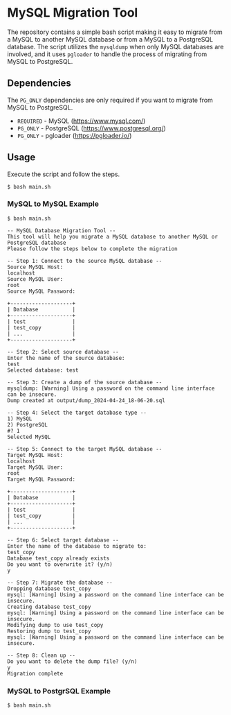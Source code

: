 # MySQL Migration Tool
The repository contains a simple bash script making it easy to migrate from a MySQL to another MySQL database or from a MySQL to a PostgreSQL database. The script utilizes the `mysqldump` when only MySQL databases are involved, and it uses `pgloader` to handle the process of migrating from MySQL to PostgreSQL.

## Dependencies
The `PG_ONLY` dependencies are only required if you want to migrate from MySQL to PostgreSQL.
* `REQUIRED` - MySQL (https://www.mysql.com/)
* `PG_ONLY` - PostgreSQL (https://www.postgresql.org/)
* `PG_ONLY` - pgloader (https://pgloader.io/)

## Usage
Execute the script and follow the steps.
```
$ bash main.sh
```

### MySQL to MySQL Example
```
$ bash main.sh

-- MySQL Database Migration Tool --
This tool will help you migrate a MySQL database to another MySQL or PostgreSQL database
Please follow the steps below to complete the migration

-- Step 1: Connect to the source MySQL database --
Source MySQL Host:
localhost
Source MySQL User:
root
Source MySQL Password:

+--------------------+
| Database           |
+--------------------+
| test               |
| test_copy          |
| ...                |
+--------------------+

-- Step 2: Select source database --
Enter the name of the source database:
test
Selected database: test

-- Step 3: Create a dump of the source database --
mysqldump: [Warning] Using a password on the command line interface can be insecure.
Dump created at output/dump_2024-04-24_18-06-20.sql

-- Step 4: Select the target database type --
1) MySQL
2) PostgreSQL
#? 1
Selected MySQL

-- Step 5: Connect to the target MySQL database --
Target MySQL Host:
localhost
Target MySQL User:
root
Target MySQL Password:

+--------------------+
| Database           |
+--------------------+
| test               |
| test_copy          |
| ...                |
+--------------------+

-- Step 6: Select target database --
Enter the name of the database to migrate to:
test_copy
Database test_copy already exists
Do you want to overwrite it? (y/n)
y

-- Step 7: Migrate the database --
Dropping database test_copy
mysql: [Warning] Using a password on the command line interface can be insecure.
Creating database test_copy
mysql: [Warning] Using a password on the command line interface can be insecure.
Modifying dump to use test_copy
Restoring dump to test_copy
mysql: [Warning] Using a password on the command line interface can be insecure.

-- Step 8: Clean up --
Do you want to delete the dump file? (y/n)
y
Migration complete
```

### MySQL to PostgrSQL Example
```
$ bash main.sh
```
